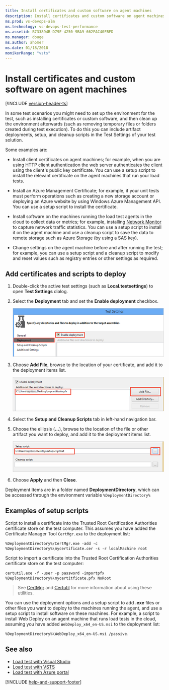 ```yaml
---
title: Install certificates and custom software on agent machines
description: Install certificates and custom software on agent machines with VSTS
ms.prod: vs-devops-alm
ms.technology: vs-devops-test-performance
ms.assetid: B733894B-D79F-4250-9BA9-662FAC40FBFD
ms.manager: douge
ms.author: ahomer
ms.date: 01/18/2018
monikerRange: "vsts"
---
```



# Install certificates and custom software on agent machines

[!INCLUDE [version-header-ts](_shared/version-header-ts.md)]

In some test scenarios you might need to set up the environment for the test, such as installing certificates
or custom software, and then clean up the environment afterwards (such as removing temporary files or folders created during test execution).
To do this you can include artifact deployments, setup, and cleanup scripts in the Test Settings of your test solution.

Some examples are:

* Install client certificates on agent machines; for example, when you are using HTTP client authentication the web server authenticates the
  client using the client's public key certificate. You can use a setup script to install the relevant certificate on the agent
  machines that run your load tests.

* Install an Azure Management Certificate; for example, if your unit tests must perform operations such as
  creating a new storage account or deploying an Azure website by using Windows Azure Management API. You can use a setup script to
  install the certificate.

* Install software on the machines running the load test agents in the cloud to collect data or metrics;
  for example, installing [Network Monitor](http://blogs.technet.com/b/netmon/) to capture network traffic statistics. 
  You can use a setup script to install it on the agent machine and use a cleanup script to save the data to remote storage
  such as Azure Storage (by using a SAS key).

* Change settings on the agent machine before and after running the test; for example, you can use a setup script and a cleanup
  script to modify and reset values such as registry entries or other settings as required.

## Add certificates and scripts to deploy

1. Double-click the active test settings (such as **Local.testsettings**) to open **Test Settings** dialog.

1. Select the **Deployment** tab and set the **Enable deployment** checkbox.

   ![Enable deployment of artifacts](_img/install-certs-and-software/enable-deloyment.png)

1. Choose **Add File**, browse to the location of your certificate, and add it to the deployment items list.

   ![Add certificate to deploy](_img/install-certs-and-software/add-certificate.png)

1. Select the **Setup and Cleanup Scripts** tab in left-hand navigation bar.

1. Choose the ellipsis (**...**), browse to the location of the file or other artifact you want to deploy, and add it to the deployment items list.

   ![Add script to deploy](_img/install-certs-and-software/add-script.png)

1. Choose **Apply** and then **Close**.

Deployment Items are in a folder named **DeploymentDirectory**, which can be accessed through the environment variable `%DeploymentDirectory%`

## Examples of setup scripts

Script to install a certificate into the Trusted Root Certification Authorities certificate store on the test computer. 
This assumes you have added the Certificate Manager Tool `CertMgr.exe` to the deployment list:  

``` command
%DeploymentDirectory%/CertMgr.exe -add -c %DeploymentDirectory%\mycertificate.cer -s -r localMachine root
```

Script to import a certificate into the Trusted Root Certification Authorities certificate store on the test computer:

``` command
certutil.exe -f -user -p password -importpfx %DeploymentDirectory%\mycertitficate.pfx NoRoot
```

> See [CertMgr](https://docs.microsoft.com/en-us/dotnet/framework/tools/certmgr-exe-certificate-manager-tool)
  and [Certutil](https://docs.microsoft.com/en-us/windows-server/administration/windows-commands/certutil)
  for more information about using these utilities.

You can use the deployment options and a setup script to add **.exe** files or other files you want to deploy to the machines running the agent,
and use a setup script to install software on these machines. For example, a script to install Web Deploy on an agent machine that runs load tests
in the cloud, assuming you have added `WebDeploy_x64_en-US.msi` to the deployment list:

``` command
%DeploymentDirectory%\WebDeploy_x64_en-US.msi /passive.
```

## See also

* [Load test with Visual Studio](getting-started-with-performance-testing.md) 
* [Load test with VSTS](get-started-simple-cloud-load-test.md) 
* [Load test with Azure portal](app-service-web-app-performance-test.md) 

[!INCLUDE [help-and-support-footer](_shared/help-and-support-footer.md)] 

